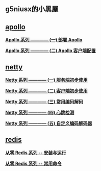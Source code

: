 ## g5niusx的小黑屋

## [apollo](https://www.g5niusx.com/tags.html#apollo)

**[Apollo 系列 ———— (一) 部署 Apollo](https://www.g5niusx.com/2019/03/apollo-2.html)**

**[Apollo 系列 ———— (二) Apollo 客户端配置](https://www.g5niusx.com/2019/03/apollo-2.html)**

## [netty](https://www.g5niusx.com/tags.html#netty)

**[Netty 系列 ———— (一) 服务端初步使用](https://www.g5niusx.com/2018/11/netty-1.html)**

**[Netty 系列 ———— (二) 客户端初步使用](https://www.g5niusx.com/2018/11/netty-2.html)**

**[Netty 系列 ———— (三) 常用编码解码](https://www.g5niusx.com/2018/11/netty-3.html)**

**[Netty 系列 ———— (四) 心跳检测](https://www.g5niusx.com/2019/01/netty-4.html)**

**[Netty 系列 ———— (五) 自定义编码解码器](https://www.g5niusx.com/2019/01/netty-5.html)**

## [redis](https://www.g5niusx.com/tags.html#redis)

**[从零 Redis 系列 -- 安装与运行](https://www.g5niusx.com/2019/04/redis-1.html)**

**[从零 Redis 系列 -- 常用命令](https://www.g5niusx.com/2019/04/redis-2.html)**